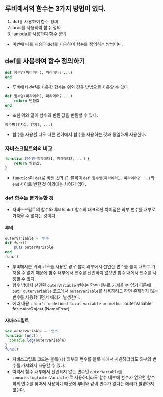 ## 루비에서의 함수는 3가지 방법이 있다.
1. def를 사용하여 함수 정의
2. proc를 사용하여 함수 정의
3. lambda를 사용하여 함수 정의
- 이번에 다를 내용은 def를 사용하여 함수를 정의하는 방법이다.

## def를 사용하여 함수 정의하기
```rb
def 함수명(파라메터1, 파라메터2 ...)
end
```
- 루비에서 def를 사용한 함수는 위와 같은 방법으로 사용할 수 있다.
```rb
def 함수명(파라메터1, 파라메터2 ...)
    return 반환값
end
```
- 또한 위와 같이 함수의 반환 값을 반환할 수 있다.
```rb
함수명(인자1, 인자2, ...)
```
- 함수를 사용할 때도 다른 언어에서 함수를 사용하는 것과 동일하게 사용한다.

### 자바스크립트와의 비교
```js
function 함수명(파라메터1, 파라메터2, ...) {
    return 반환값;
}
```
- `function`이 `def`로 바뀐 것과 `{}` 블록이 `def 함수명(파라메터1, 파라메터2 ...)`와 `end` 사이로 변한 것 이외에는 차이가 없다.

### def 함수는 불가능한 것
- 자바스크립트의 함수와 루비의 `def` 함수의 대표적인 차이점은 외부 변수를 내부로 가져올 수 없다는 것이다.

#### 루비
```rb
outerVariable = '변수'
def func()
    puts outerVariable
end
func()
```
- 루비에서는 위의 코드를 사용할 경우 블록 외부에서 선언한 변수를 블록 내부로 가져올 수 없기 때문에 함수 내부에서 변수를 선언하지 않으면 함수 내에서 변수를 사용할 수 없다.
- 함수 밖에서 선언된 `outerVariable` 변수는 함수 내부로 가져올 수 없기 때문에 `puts outerVariable` 코드에서 `outerVariable`를 사용하려고 하면 존재하지 않는 변수를 사용했다면서 에러가 발생한다.
- 에러 내용 : `func': undefined local variable or method `outerVariable' for main:Object (NameError)`

#### 자바스크립트
```js
var outerVariable = '변수'
function func() {
  console.log(outerVariable)
}
func()
```
- 자바스크립트 코드는 블록(`{}`) 외부의 변수를 블록 내에서 사용하더라도 외부의 변수를 가져와서 사용할 수 있다.
- 따라서 함수 내부에서 선언되지 않는 변수인 `outerVariable`를 `console.log(outerVariable)`로 사용하더라도 함수 내부에 변수가 없으면 함수 밖의 변수를 찾아서 사용하기 때문에 루비와 같이 변수가 없다는 에러가 발생하지 않는다.